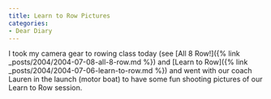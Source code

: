 ```yaml
---
title: Learn to Row Pictures
categories:
- Dear Diary
---
```


I took my camera gear to rowing class today (see [All 8 Row!]({% link _posts/2004/2004-07-08-all-8-row.md %}) and [Learn to Row]({% link _posts/2004/2004-07-06-learn-to-row.md %}) and went with our coach Lauren in the launch (motor boat) to have some fun shooting pictures of our Learn to Row session.
